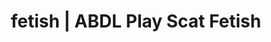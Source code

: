 ---
categories:
- Erotic Audiobooks
- Virtual Sex
- Spiritual Kink
- Digital Dominance
- Alt Aesthetic
image: /assets/images/1747714155764.jpg
layout: post
schema:
  description: Premium adult content featuring ABDL Play, Scat Fetish. High-quality
    visuals with erotic themes.
  keywords:
  - Real Couples
  - Virtual Sex
  - Femdom
  - ABDL Play
  - Sensual Cosplay
  - Interactive NSFW
  - Scat Fetish
  name: 1747714155764 | ABDL Play Scat Fetish
  type: VisualArtwork
seo:
  description: Featured content with premium ABDL Play, Scat Fetish. HD images available.
  keywords: ABDL Play, Scat Fetish
  og_image: /assets/images/1747714155764.jpg
  schema_type: VisualArtwork
tags:
- '#fetish'
- ABDL Play
- Scat Fetish
title: fetish | ABDL Play Scat Fetish
---